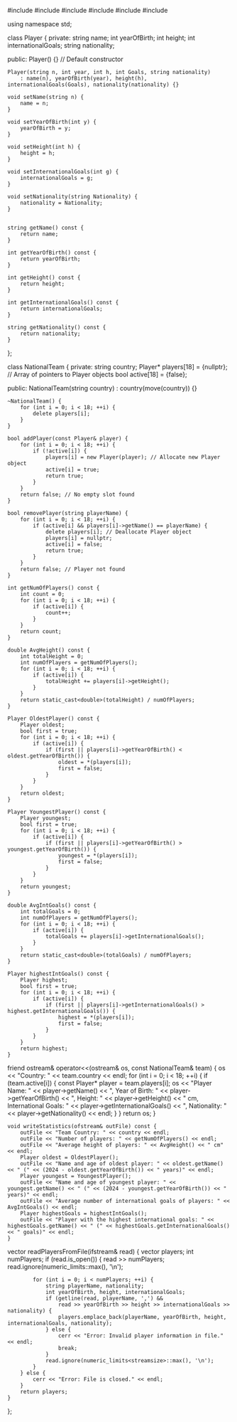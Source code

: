 #include <iostream>
#include <string>
#include <fstream>
#include <limits>
#include <vector>
#include <algorithm>

using namespace std;

class Player {
private:
    string name;
    int yearOfBirth;
    int height;
    int internationalGoals;
    string nationality;

public:
    Player() {} // Default constructor

    Player(string n, int year, int h, int Goals, string nationality)
        : name(n), yearOfBirth(year), height(h), internationalGoals(Goals), nationality(nationality) {}

    void setName(string n) {
        name = n;
    }

    void setYearOfBirth(int y) {
        yearOfBirth = y;
    }

    void setHeight(int h) {
        height = h;
    }

    void setInternationalGoals(int g) {
        internationalGoals = g;
    }

    void setNationality(string Nationality) {
        nationality = Nationality;
    }


    string getName() const {
        return name;
    }

    int getYearOfBirth() const {
        return yearOfBirth;
    }

    int getHeight() const {
        return height;
    }

    int getInternationalGoals() const {
        return internationalGoals;
    }

    string getNationality() const {
        return nationality;
    }
};

class NationalTeam {
private:
    string country;
    Player* players[18] = {nullptr}; // Array of pointers to Player objects
    bool active[18] = {false};

public:
    NationalTeam(string country) : country(move(country)) {}

    ~NationalTeam() {
        for (int i = 0; i < 18; ++i) {
            delete players[i];
        }
    }

    bool addPlayer(const Player& player) {
        for (int i = 0; i < 18; ++i) {
            if (!active[i]) {
                players[i] = new Player(player); // Allocate new Player object
                active[i] = true;
                return true;
            }
        }
        return false; // No empty slot found
    }

    bool removePlayer(string playerName) {
        for (int i = 0; i < 18; ++i) {
            if (active[i] && players[i]->getName() == playerName) {
                delete players[i]; // Deallocate Player object
                players[i] = nullptr;
                active[i] = false;
                return true;
            }
        }
        return false; // Player not found
    }

    int getNumOfPlayers() const {
        int count = 0;
        for (int i = 0; i < 18; ++i) {
            if (active[i]) {
                count++;
            }
        }
        return count;
    }

    double AvgHeight() const {
        int totalHeight = 0;
        int numOfPlayers = getNumOfPlayers();
        for (int i = 0; i < 18; ++i) {
            if (active[i]) {
                totalHeight += players[i]->getHeight();
            }
        }
        return static_cast<double>(totalHeight) / numOfPlayers;
    }

    Player OldestPlayer() const {
        Player oldest;
        bool first = true;
        for (int i = 0; i < 18; ++i) {
            if (active[i]) {
                if (first || players[i]->getYearOfBirth() < oldest.getYearOfBirth()) {
                    oldest = *(players[i]);
                    first = false;
                }
            }
        }
        return oldest;
    }

    Player YoungestPlayer() const {
        Player youngest;
        bool first = true;
        for (int i = 0; i < 18; ++i) {
            if (active[i]) {
                if (first || players[i]->getYearOfBirth() > youngest.getYearOfBirth()) {
                    youngest = *(players[i]);
                    first = false;
                }
            }
        }
        return youngest;
    }

    double AvgIntGoals() const {
        int totalGoals = 0;
        int numOfPlayers = getNumOfPlayers();
        for (int i = 0; i < 18; ++i) {
            if (active[i]) {
                totalGoals += players[i]->getInternationalGoals();
            }
        }
        return static_cast<double>(totalGoals) / numOfPlayers;
    }

    Player highestIntGoals() const {
        Player highest;
        bool first = true;
        for (int i = 0; i < 18; ++i) {
            if (active[i]) {
                if (first || players[i]->getInternationalGoals() > highest.getInternationalGoals()) {
                    highest = *(players[i]);
                    first = false;
                }
            }
        }
        return highest;
    }

   friend ostream& operator<<(ostream& os, const NationalTeam& team) {
    os << "Country: " << team.country << endl;
    for (int i = 0; i < 18; ++i) {
        if (team.active[i]) {
            const Player* player = team.players[i];
            os << "Player Name: " << player->getName() << ", Year of Birth: " << player->getYearOfBirth() 
               << ", Height: " << player->getHeight() << " cm, International Goals: " << player->getInternationalGoals()
               << ", Nationality: " << player->getNationality() << endl;
        }
    }
    return os;
}


    void writeStatistics(ofstream& outFile) const {
        outFile << "Team Country: " << country << endl;
        outFile << "Number of players: " << getNumOfPlayers() << endl;
        outFile << "Average height of players: " << AvgHeight() << " cm" << endl;
        Player oldest = OldestPlayer();
        outFile << "Name and age of oldest player: " << oldest.getName() << " (" << (2024 - oldest.getYearOfBirth()) << " years)" << endl;
        Player youngest = YoungestPlayer();
        outFile << "Name and age of youngest player: " << youngest.getName() << " (" << (2024 - youngest.getYearOfBirth()) << " years)" << endl;
        outFile << "Average number of international goals of players: " << AvgIntGoals() << endl;
        Player highestGoals = highestIntGoals();
        outFile << "Player with the highest international goals: " << highestGoals.getName() << " (" << highestGoals.getInternationalGoals() << " goals)" << endl;
    }

vector<Player> readPlayersFromFile(ifstream& read) {
        vector<Player> players;
        int numPlayers;
        if (read.is_open()) {
            read >> numPlayers;
            read.ignore(numeric_limits<streamsize>::max(), '\n');

            for (int i = 0; i < numPlayers; ++i) {
                string playerName, nationality;
                int yearOfBirth, height, internationalGoals;
                if (getline(read, playerName, ',') &&
                    read >> yearOfBirth >> height >> internationalGoals >> nationality) {
                    players.emplace_back(playerName, yearOfBirth, height, internationalGoals, nationality);
                } else {
                    cerr << "Error: Invalid player information in file." << endl;
                    break;
                }
                read.ignore(numeric_limits<streamsize>::max(), '\n');
            }
        } else {
            cerr << "Error: File is closed." << endl;
        }
        return players;
    }
};
